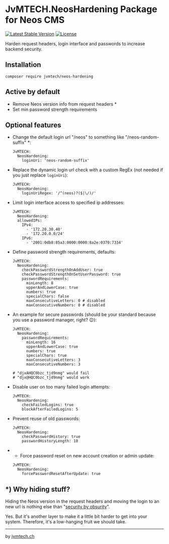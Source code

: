 # JvMTECH.NeosHardening Package for Neos CMS #
[![Latest Stable Version](https://poser.pugx.org/jvmtech/neos-hardening/v/stable)](https://packagist.org/packages/jvmtech/neos-hardening)
[![License](https://poser.pugx.org/jvmtech/neos-hardening/license)](https://packagist.org/packages/jvmtech/neos-hardening)

Harden request headers, login interface and passwords to increase backend security. 

## Installation
```
composer require jvmtech/neos-hardening
```

## Active by default

- Remove Neos version info from request headers *
- Set min password strength requirements

## Optional features

- Change the default login url "/neos" to something like "/neos-random-suffix" *:
  ```
  JvMTECH:
    NeosHardening:
      loginUri: 'neos-random-suffix'
  ```
- Replace the dynamic login url check with a custom RegEx (not needed if you just replace `loginUri`):
  ```
  JvMTECH:
    NeosHardening:
      loginUriRegex: '/^(neos)?($|\/)/'
  ```
- Limit login interface access to specified ip addresses:
  ```
  JvMTECH:
    NeosHardening:
    allowedIPs:
      IPv4:
        - '172.20.30.40'
        - '172.20.0.0/24'
      IPv6:
        - '2001:0db8:85a3:0000:0000:8a2e:0370:7334'
  ```
- Define password strength requirements, defaults:
  ```
  JvMTECH:
    NeosHardening:
      checkPasswordStrengthOnAddUser: true
      checkPasswordStrengthOnSetUserPassword: true
      passwordRequirements:
        minLength: 8
        upperAndLowerCase: true
        numbers: true
        specialChars: false
        maxConsecutiveLetters: 0 # disabled
        maxConsecutiveNumbers: 0 # disabled
  ```
- An example for secure passwords (should be your standard because you use a password manager, right? 😉):
  ```
  JvMTECH:
    NeosHardening:
      passwordRequirements:
        minLength: 16
        upperAndLowerCase: true
        numbers: true
        specialChars: true
        maxConsecutiveLetters: 3
        maxConsecutiveNumbers: 3

  # "djxAHQC0bzc_tjd9nmg" would fail
  # "djx@HQC0bzc_tjd9nmg" would work
  ```
- Disable user on too many failed login attempts:
  ```
  JvMTECH:
    NeosHardening:
      checkFailedLogins: true
      blockAfterFailedLogins: 5
  ```
- Prevent reuse of old passwords:
  ```
  JvMTECH:
    NeosHardening:
      checkPasswordHistory: true
      passwordHistoryLength: 10
  ```
- - Force password reset on new account creation or admin update:
  ```
  JvMTECH:
    NeosHardening:
      forcePasswordResetAfterUpdate: true
  ```

## *) Why hiding stuff?

Hiding the Neos version in the request headers and moving the login to an new url is nothing else than "[security by obsurity](https://en.wikipedia.org/wiki/Security_through_obscurity)".

Yes. But it's another layer to make it a little bit harder to get into your system. Therefore, it's a low-hanging fruit we should take.

---

by [jvmtech.ch](https://jvmtech.ch)
